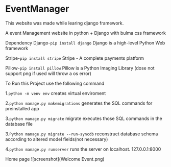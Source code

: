# EventManager
This website was made while learing django framework. 

A event Management website in python + Django with bulma css framework

Dependency
Django-```pip install django```
Django is a high-level Python Web framework

Stripe-```pip install stripe```
Stripe - A complete payments platform

Pillow-```pip install pillow```
Pillow is a Python Imaging Library
(dose not support png if used will throw a os error)

To Run this Project use the following command


1.```python -m venv env```
creates virtual enviroment

2.```python manage.py makemigrations```
generates the SQL commands for preinstalled app

3.```python manage.py migrate```
migrate executes those SQL commands in the database file

3.```Python manage.py migrate --run-syncdb```
reconstruct database schema according to altered model fields(not necessary)

4.```python manage.py runserver```
runs the server on localhost.
127.0.0.1:8000


Home page
![screenshot](Welcome Event.png)